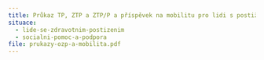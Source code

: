 ```yaml
---
title: Průkaz TP, ZTP a ZTP/P a příspěvek na mobilitu pro lidi s postižením
situace:
  - lide-se-zdravotnim-postizenim
  - socialni-pomoc-a-podpora
file: prukazy-ozp-a-mobilita.pdf
---
```

